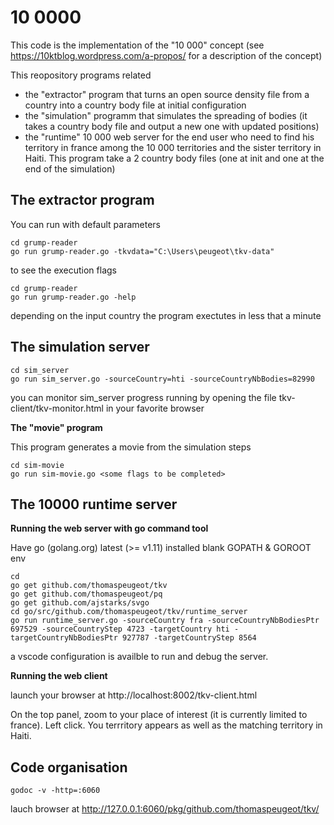 10 0000
=======

This code is the implementation of the "10 000" concept (see https://10ktblog.wordpress.com/a-propos/ for a description of the concept)

This reopository programs related
* the "extractor" program that turns an open source density file from a country into a country body file at initial configuration
* the "simulation" programm that simulates the spreading of bodies (it takes a country body file and output a new one with updated positions)  
* the "runtime" 10 000 web server for the end user who need to find his territory in france among the 10 000 territories and the sister territory in Haiti. This program take a 2 country body files (one at init and one at the end of the simulation)


The extractor program
-------------------------
You can run with default parameters
```
cd grump-reader
go run grump-reader.go -tkvdata="C:\Users\peugeot\tkv-data"
```
to see the execution flags
```
cd grump-reader
go run grump-reader.go -help
```

depending on the input country the program exectutes in less that a minute

The simulation server
-------------------------

```
cd sim_server
go run sim_server.go -sourceCountry=hti -sourceCountryNbBodies=82990
```

you can monitor sim_server progress running by opening the file  tkv-client/tkv-monitor.html in your favorite browser


**The "movie" program**

This program generates a movie from the simulation steps
```
cd sim-movie
go run sim-movie.go <some flags to be completed>
```

The 10000 runtime server
-------------------------

**Running the web server with go command tool**

Have go (golang.org) latest (>= v1.11) installed
blank GOPATH & GOROOT env

```
cd
go get github.com/thomaspeugeot/tkv
go get github.com/thomaspeugeot/pq
go get github.com/ajstarks/svgo
cd go/src/github.com/thomaspeugeot/tkv/runtime_server
go run runtime_server.go -sourceCountry fra -sourceCountryNbBodiesPtr 697529 -sourceCountryStep 4723 -targetCountry hti -targetCountryNbBodiesPtr 927787 -targetCountryStep 8564
```

a vscode configuration is availble to run and debug the server.

**Running the web client**


launch your browser at http://localhost:8002/tkv-client.html

On the top panel, zoom to your place of interest (it is currently limited to france). Left click. You terrritory appears as well as the matching territory in Haiti.

Code organisation
------------------

```
godoc -v -http=:6060
```
lauch browser at http://127.0.0.1:6060/pkg/github.com/thomaspeugeot/tkv/
